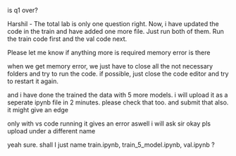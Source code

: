 is q1 over?


Harshil - The total lab is only one question right. Now, i have updated the code in the train and have added one more file. Just run both of them. Run the train code first and the val code next.

Please let me know if anything more is required
memory error is there


when we get memory error, we just have to close all the not necessary folders and try to run the code. if possible, just close the code editor and try to restart it again.



and i have done the trained the data with 5 more models. i will upload it as a seperate ipynb file in 2 minutes. please check that too. and submit that also. it might give an edge


only with vs code running it gives an error aswell i will ask sir okay pls upload under a different name


yeah sure. shall I just name train.ipynb, train_5_model.ipynb, val.ipynb ?